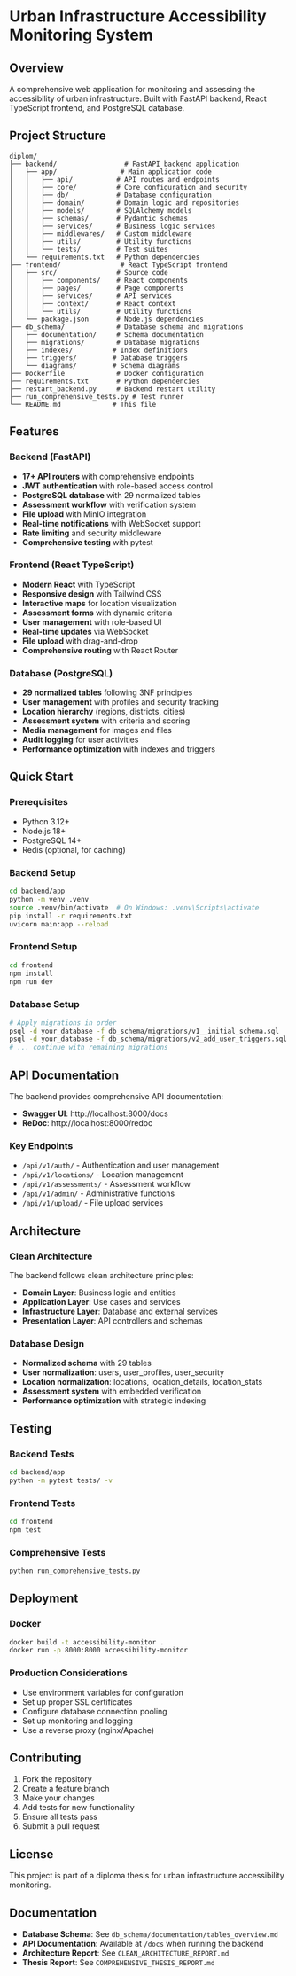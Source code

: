 # Urban Infrastructure Accessibility Monitoring System

## Overview
A comprehensive web application for monitoring and assessing the accessibility of urban infrastructure. Built with FastAPI backend, React TypeScript frontend, and PostgreSQL database.

## Project Structure

```
diplom/
├── backend/                 # FastAPI backend application
│   ├── app/                # Main application code
│   │   ├── api/           # API routes and endpoints
│   │   ├── core/          # Core configuration and security
│   │   ├── db/            # Database configuration
│   │   ├── domain/        # Domain logic and repositories
│   │   ├── models/        # SQLAlchemy models
│   │   ├── schemas/       # Pydantic schemas
│   │   ├── services/      # Business logic services
│   │   ├── middlewares/   # Custom middleware
│   │   ├── utils/         # Utility functions
│   │   └── tests/         # Test suites
│   └── requirements.txt   # Python dependencies
├── frontend/               # React TypeScript frontend
│   ├── src/               # Source code
│   │   ├── components/    # React components
│   │   ├── pages/         # Page components
│   │   ├── services/      # API services
│   │   ├── context/       # React context
│   │   └── utils/         # Utility functions
│   └── package.json       # Node.js dependencies
├── db_schema/             # Database schema and migrations
│   ├── documentation/     # Schema documentation
│   ├── migrations/        # Database migrations
│   ├── indexes/          # Index definitions
│   ├── triggers/         # Database triggers
│   └── diagrams/         # Schema diagrams
├── Dockerfile             # Docker configuration
├── requirements.txt       # Python dependencies
├── restart_backend.py     # Backend restart utility
├── run_comprehensive_tests.py # Test runner
└── README.md             # This file
```

## Features

### Backend (FastAPI)
- **17+ API routers** with comprehensive endpoints
- **JWT authentication** with role-based access control
- **PostgreSQL database** with 29 normalized tables
- **Assessment workflow** with verification system
- **File upload** with MinIO integration
- **Real-time notifications** with WebSocket support
- **Rate limiting** and security middleware
- **Comprehensive testing** with pytest

### Frontend (React TypeScript)
- **Modern React** with TypeScript
- **Responsive design** with Tailwind CSS
- **Interactive maps** for location visualization
- **Assessment forms** with dynamic criteria
- **User management** with role-based UI
- **Real-time updates** via WebSocket
- **File upload** with drag-and-drop
- **Comprehensive routing** with React Router

### Database (PostgreSQL)
- **29 normalized tables** following 3NF principles
- **User management** with profiles and security tracking
- **Location hierarchy** (regions, districts, cities)
- **Assessment system** with criteria and scoring
- **Media management** for images and files
- **Audit logging** for user activities
- **Performance optimization** with indexes and triggers

## Quick Start

### Prerequisites
- Python 3.12+
- Node.js 18+
- PostgreSQL 14+
- Redis (optional, for caching)

### Backend Setup
```bash
cd backend/app
python -m venv .venv
source .venv/bin/activate  # On Windows: .venv\Scripts\activate
pip install -r requirements.txt
uvicorn main:app --reload
```

### Frontend Setup
```bash
cd frontend
npm install
npm run dev
```

### Database Setup
```bash
# Apply migrations in order
psql -d your_database -f db_schema/migrations/v1__initial_schema.sql
psql -d your_database -f db_schema/migrations/v2_add_user_triggers.sql
# ... continue with remaining migrations
```

## API Documentation

The backend provides comprehensive API documentation:
- **Swagger UI**: http://localhost:8000/docs
- **ReDoc**: http://localhost:8000/redoc

### Key Endpoints
- `/api/v1/auth/` - Authentication and user management
- `/api/v1/locations/` - Location management
- `/api/v1/assessments/` - Assessment workflow
- `/api/v1/admin/` - Administrative functions
- `/api/v1/upload/` - File upload services

## Architecture

### Clean Architecture
The backend follows clean architecture principles:
- **Domain Layer**: Business logic and entities
- **Application Layer**: Use cases and services
- **Infrastructure Layer**: Database and external services
- **Presentation Layer**: API controllers and schemas

### Database Design
- **Normalized schema** with 29 tables
- **User normalization**: users, user_profiles, user_security
- **Location normalization**: locations, location_details, location_stats
- **Assessment system** with embedded verification
- **Performance optimization** with strategic indexing

## Testing

### Backend Tests
```bash
cd backend/app
python -m pytest tests/ -v
```

### Frontend Tests
```bash
cd frontend
npm test
```

### Comprehensive Tests
```bash
python run_comprehensive_tests.py
```

## Deployment

### Docker
```bash
docker build -t accessibility-monitor .
docker run -p 8000:8000 accessibility-monitor
```

### Production Considerations
- Use environment variables for configuration
- Set up proper SSL certificates
- Configure database connection pooling
- Set up monitoring and logging
- Use a reverse proxy (nginx/Apache)

## Contributing

1. Fork the repository
2. Create a feature branch
3. Make your changes
4. Add tests for new functionality
5. Ensure all tests pass
6. Submit a pull request

## License

This project is part of a diploma thesis for urban infrastructure accessibility monitoring.

## Documentation

- **Database Schema**: See `db_schema/documentation/tables_overview.md`
- **API Documentation**: Available at `/docs` when running the backend
- **Architecture Report**: See `CLEAN_ARCHITECTURE_REPORT.md`
- **Thesis Report**: See `COMPREHENSIVE_THESIS_REPORT.md`
